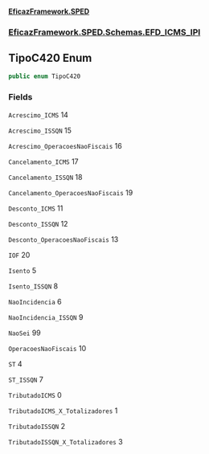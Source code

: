 #### [EficazFramework.SPED](EficazFrameworkSPED.md 'EficazFramework SPED')
### [EficazFramework.SPED.Schemas.EFD_ICMS_IPI](EficazFramework.SPED.Schemas.EFD_ICMS_IPI.md 'EficazFramework.SPED.Schemas.EFD_ICMS_IPI')

## TipoC420 Enum

```csharp
public enum TipoC420
```
### Fields

<a name='EficazFramework.SPED.Schemas.EFD_ICMS_IPI.TipoC420.Acrescimo_ICMS'></a>

`Acrescimo_ICMS` 14

<a name='EficazFramework.SPED.Schemas.EFD_ICMS_IPI.TipoC420.Acrescimo_ISSQN'></a>

`Acrescimo_ISSQN` 15

<a name='EficazFramework.SPED.Schemas.EFD_ICMS_IPI.TipoC420.Acrescimo_OperacoesNaoFiscais'></a>

`Acrescimo_OperacoesNaoFiscais` 16

<a name='EficazFramework.SPED.Schemas.EFD_ICMS_IPI.TipoC420.Cancelamento_ICMS'></a>

`Cancelamento_ICMS` 17

<a name='EficazFramework.SPED.Schemas.EFD_ICMS_IPI.TipoC420.Cancelamento_ISSQN'></a>

`Cancelamento_ISSQN` 18

<a name='EficazFramework.SPED.Schemas.EFD_ICMS_IPI.TipoC420.Cancelamento_OperacoesNaoFiscais'></a>

`Cancelamento_OperacoesNaoFiscais` 19

<a name='EficazFramework.SPED.Schemas.EFD_ICMS_IPI.TipoC420.Desconto_ICMS'></a>

`Desconto_ICMS` 11

<a name='EficazFramework.SPED.Schemas.EFD_ICMS_IPI.TipoC420.Desconto_ISSQN'></a>

`Desconto_ISSQN` 12

<a name='EficazFramework.SPED.Schemas.EFD_ICMS_IPI.TipoC420.Desconto_OperacoesNaoFiscais'></a>

`Desconto_OperacoesNaoFiscais` 13

<a name='EficazFramework.SPED.Schemas.EFD_ICMS_IPI.TipoC420.IOF'></a>

`IOF` 20

<a name='EficazFramework.SPED.Schemas.EFD_ICMS_IPI.TipoC420.Isento'></a>

`Isento` 5

<a name='EficazFramework.SPED.Schemas.EFD_ICMS_IPI.TipoC420.Isento_ISSQN'></a>

`Isento_ISSQN` 8

<a name='EficazFramework.SPED.Schemas.EFD_ICMS_IPI.TipoC420.NaoIncidencia'></a>

`NaoIncidencia` 6

<a name='EficazFramework.SPED.Schemas.EFD_ICMS_IPI.TipoC420.NaoIncidencia_ISSQN'></a>

`NaoIncidencia_ISSQN` 9

<a name='EficazFramework.SPED.Schemas.EFD_ICMS_IPI.TipoC420.NaoSei'></a>

`NaoSei` 99

<a name='EficazFramework.SPED.Schemas.EFD_ICMS_IPI.TipoC420.OperacoesNaoFiscais'></a>

`OperacoesNaoFiscais` 10

<a name='EficazFramework.SPED.Schemas.EFD_ICMS_IPI.TipoC420.ST'></a>

`ST` 4

<a name='EficazFramework.SPED.Schemas.EFD_ICMS_IPI.TipoC420.ST_ISSQN'></a>

`ST_ISSQN` 7

<a name='EficazFramework.SPED.Schemas.EFD_ICMS_IPI.TipoC420.TributadoICMS'></a>

`TributadoICMS` 0

<a name='EficazFramework.SPED.Schemas.EFD_ICMS_IPI.TipoC420.TributadoICMS_X_Totalizadores'></a>

`TributadoICMS_X_Totalizadores` 1

<a name='EficazFramework.SPED.Schemas.EFD_ICMS_IPI.TipoC420.TributadoISSQN'></a>

`TributadoISSQN` 2

<a name='EficazFramework.SPED.Schemas.EFD_ICMS_IPI.TipoC420.TributadoISSQN_X_Totalizadores'></a>

`TributadoISSQN_X_Totalizadores` 3